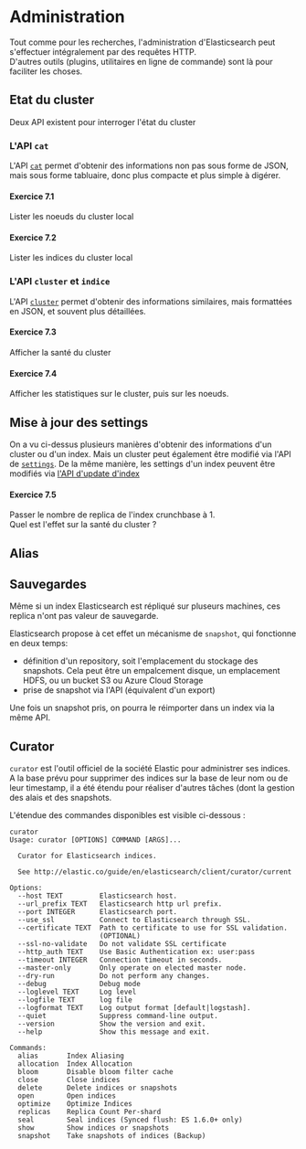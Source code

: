 # Administration

Tout comme pour les recherches, l'administration d'Elasticsearch peut s'effectuer intégralement par des requêtes HTTP.  
D'autres outils (plugins, utilitaires en ligne de commande) sont là pour faciliter les choses.


## Etat du cluster

Deux API existent pour interroger l'état du cluster

### L'API `cat`

L'API [`cat`](https://www.elastic.co/guide/en/elasticsearch/reference/current/cat.html) permet d'obtenir des informations non pas sous forme de JSON, mais sous forme tabluaire, donc plus compacte et plus simple à digérer.

#### Exercice 7.1

Lister les noeuds du cluster local

#### Exercice 7.2

Lister les indices du cluster local


### L'API `cluster` et `indice`

L'API [`cluster`](https://www.elastic.co/guide/en/elasticsearch/reference/current/cluster.html) permet d'obtenir des informations similaires, mais formattées en JSON, et souvent plus détaillées.

#### Exercice 7.3

Afficher la santé du cluster

#### Exercice 7.4

Afficher les statistiques sur le cluster, puis sur les noeuds.

## Mise à jour des settings

On a vu ci-dessus plusieurs manières d'obtenir des informations d'un cluster ou d'un index. Mais un cluster peut également être modifié via l'API de [`settings`](https://www.elastic.co/guide/en/elasticsearch/reference/current/cluster-update-settings.html).
De la même manière, les settings d'un index peuvent être modifiés via [l'API d'update d'index](https://www.elastic.co/guide/en/elasticsearch/reference/current/indices-update-settings.html)

#### Exercice 7.5

Passer le nombre de replica de l'index crunchbase à 1.  
Quel est l'effet sur la santé du cluster ? 

## Alias




## Sauvegardes

Même si un index Elasticsearch est répliqué sur pluseurs machines, ces replica n'ont pas valeur de sauvegarde.  

Elasticsearch propose à cet effet un mécanisme de `snapshot`, qui fonctionne en deux temps:
- définition d'un repository, soit l'emplacement du stockage des snapshots. Cela peut être un empalcement disque, un emplacement HDFS, ou un bucket S3 ou Azure Cloud Storage
- prise de snapshot via l'API (équivalent d'un export)

Une fois un snapshot pris, on pourra le réimporter dans un index via la même API.


## Curator

`curator` est l'outil officiel de la société Elastic pour administrer ses indices.  
A la base prévu pour supprimer des indices sur la base de leur nom ou de leur timestamp, il a été étendu pour réaliser d'autres tâches (dont la gestion des alais et des snapshots.

L'étendue des commandes disponibles est visible ci-dessous : 

```
curator
Usage: curator [OPTIONS] COMMAND [ARGS]...

  Curator for Elasticsearch indices.

  See http://elastic.co/guide/en/elasticsearch/client/curator/current

Options:
  --host TEXT         Elasticsearch host.
  --url_prefix TEXT   Elasticsearch http url prefix.
  --port INTEGER      Elasticsearch port.
  --use_ssl           Connect to Elasticsearch through SSL.
  --certificate TEXT  Path to certificate to use for SSL validation.
                      (OPTIONAL)
  --ssl-no-validate   Do not validate SSL certificate
  --http_auth TEXT    Use Basic Authentication ex: user:pass
  --timeout INTEGER   Connection timeout in seconds.
  --master-only       Only operate on elected master node.
  --dry-run           Do not perform any changes.
  --debug             Debug mode
  --loglevel TEXT     Log level
  --logfile TEXT      log file
  --logformat TEXT    Log output format [default|logstash].
  --quiet             Suppress command-line output.
  --version           Show the version and exit.
  --help              Show this message and exit.

Commands:
  alias       Index Aliasing
  allocation  Index Allocation
  bloom       Disable bloom filter cache
  close       Close indices
  delete      Delete indices or snapshots
  open        Open indices
  optimize    Optimize Indices
  replicas    Replica Count Per-shard
  seal        Seal indices (Synced flush: ES 1.6.0+ only)
  show        Show indices or snapshots
  snapshot    Take snapshots of indices (Backup)
```




